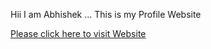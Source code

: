 Hii I am Abhishek ... This is my Profile Website
<!DOCTYPE html>
<html lang="en">
<head>
	<meta charset="utf-8">
	<title>Abhishek Jyotishi</title>
	<meta name="" content="">
</head>
<body>
<a href="Website">Please click here to visit Website</a>
</body>
</html>

